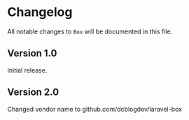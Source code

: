 # Changelog

All notable changes to `Box` will be documented in this file.

## Version 1.0

Initial release.

## Version 2.0

Changed vendor name to github.com/dcblogdev/laravel-box
